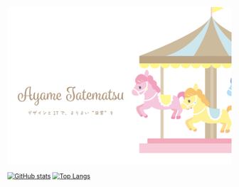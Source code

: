 [![Portfolio Site](https://github.com/ayame-q/ayame-q/blob/main/eyecatch.svg)](https://ayame.me)

[![GitHub stats](https://github-readme-stats.vercel.app/api?username=ayame-q&hide_border=true&title_color=AF9679&text_color=2C3838)](https://github.com/anuraghazra/github-readme-stats)
[![Top Langs](https://github-readme-stats.vercel.app/api/top-langs/?username=ayame-q&layout=compact&theme=default&hide_border=true&title_color=AF9679&text_color=2C3838)](https://github.com/anuraghazra/github-readme-stats)

<!--
**ayame-q/ayame-q** is a ✨ _special_ ✨ repository because its `README.md` (this file) appears on your GitHub profile.

Here are some ideas to get you started:

- 🔭 I’m currently working on ...
- 🌱 I’m currently learning ...
- 👯 I’m looking to collaborate on ...
- 🤔 I’m looking for help with ...
- 💬 Ask me about ...
- 📫 How to reach me: ...
- 😄 Pronouns: ...
- ⚡ Fun fact: ...
-->
